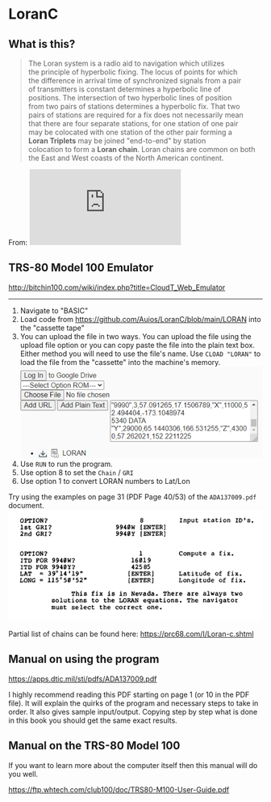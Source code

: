 # LoranC

## What is this?
>The Loran system is a radio aid to navigation which utilizes<br>
the principle of hyperbolic fixing. The locus of points for which<br>
the difference in arrival time of synchronized signals from a pair<br>
of transmitters is constant determines a hyperbolic line of<br>
positions. The intersection of two hyperbolic lines of position<br>
from two pairs of stations determines a hyperbolic fix. That two<br>
pairs of stations are required for a fix does not necessarily mean<br>
that there are four separate stations, for one station of one pair<br>
may be colocated with one station of the other pair forming a<br>
**Loran Triplets** may be joined "end-to-end" by station<br>
colocation to form a **Loran chain**. Loran chains are common on both<br>
the East and West coasts of the North American continent.

From: ![POSITION DETERMINATION WITH LORAN-C TRIPLETS](https://apps.dtic.mil/sti/pdfs/ADA137009.pdf)


## TRS-80 Model 100 Emulator

http://bitchin100.com/wiki/index.php?title=CloudT_Web_Emulator

---

1. Navigate to "BASIC"
2. Load code from https://github.com/Auios/LoranC/blob/main/LORAN into the "cassette tape"
3. You can upload the file in two ways. You can upload the file using the upload file option or you can copy paste the file into the plain text box. Either method you will need to use the file's name. Use `CLOAD "LORAN"` to load the file from the "cassette" into the machine's memory.
![loran_upload.png](loran_upload.png)
4. Use `RUN` to run the program.
5. Use option 8 to set the `Chain` / `GRI`
7. Use option 1 to convert LORAN numbers to Lat/Lon

Try using the examples on page 31 (PDF Page 40/53) of the `ADA137009.pdf` document.
![loran_usage.png](loran_usage.png)

Partial list of chains can be found here: https://prc68.com/I/Loran-c.shtml

## Manual on using the program

https://apps.dtic.mil/sti/pdfs/ADA137009.pdf

I highly recommend reading this PDF starting on page 1 (or 10 in the PDF file). It will explain the quirks of the program and necessary steps to take in order. It also gives sample input/output. Copying step by step what is done in this book you should get the same exact results.

## Manual on the TRS-80 Model 100
If you want to learn more about the computer itself then this manual will do you well.

https://ftp.whtech.com/club100/doc/TRS80-M100-User-Guide.pdf
